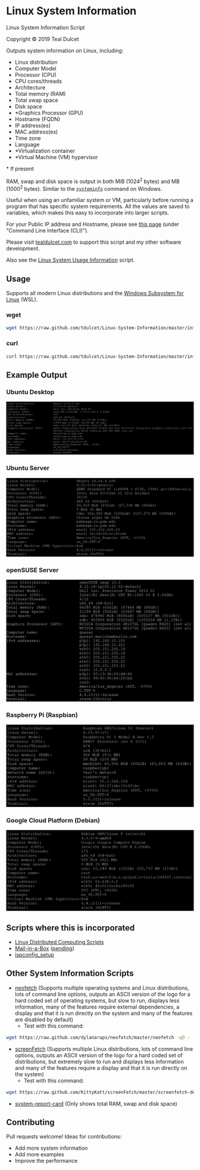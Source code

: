 # Linux System Information
Linux System Information Script

Copyright © 2019 Teal Dulcet

Outputs system information on Linux, including:

* Linux distribution
* Computer Model
* Processor (CPU)
* CPU cores/threads
* Architecture
* Total memory (RAM)
* Total swap space
* Disk space
* \*Graphics Processor (GPU)
* Hostname (FQDN)
* IP address(es)
* MAC address(es)
* Time zone
* Language
* \*Virtualization container
* \*Virtual Machine (VM) hypervisor

\* If present

RAM, swap and disk space is output in both MiB (1024<sup>2</sup> bytes) and MB (1000<sup>2</sup> bytes). Similar to the [`systeminfo`](https://en.wikipedia.org/wiki/Systeminfo.exe) command on Windows.

Useful when using an unfamiliar system or VM, particularly before running a program that has specific system requirements. All the values are saved to variables, which makes this easy to incorporate into larger scripts.

For your Public IP address and Hostname, please see [this page](https://gso.cs.pdx.edu/info/) (under "Command Line Interface (CLI)").

Please visit [tealdulcet.com](https://www.tealdulcet.com/) to support this script and my other software development.

Also see the [Linux System Usage Information](https://github.com/tdulcet/Linux-System-Information) script.

## Usage

Supports all modern Linux distributions and the [Windows Subsystem for Linux](https://en.wikipedia.org/wiki/Windows_Subsystem_for_Linux) (WSL).

### wget

```bash
wget https://raw.github.com/tdulcet/Linux-System-Information/master/info.sh -qO - | bash -s
```

### curl

```bash
curl https://raw.github.com/tdulcet/Linux-System-Information/master/info.sh | bash -s
```

## Example Output

### Ubuntu Desktop

![](images/Ubuntu%20Desktop.png)

### Ubuntu Server

![](images/Ubuntu%20Server.png)

### openSUSE Server

![](images/openSUSE%20Server.png)

### Raspberry Pi (Raspbian)

![](images/Raspberry%20Pi.png)

### Google Cloud Platform (Debian)

![](images/Google%20Cloud%20Platform.png)

## Scripts where this is incorporated

* [Linux Distributed Computing Scripts](https://github.com/tdulcet/Distributed-Computing-Scripts)
* [Mail-in-a-Box](https://github.com/mail-in-a-box/mailinabox) ([pending](https://github.com/mail-in-a-box/mailinabox/pull/1456))
* [ispconfig_setup](https://github.com/servisys/ispconfig_setup)

## Other System Information Scripts

* [neofetch](https://github.com/dylanaraps/neofetch) (Supports multiple operating systems and Linux distributions, lots of command line options, outputs an ASCII version of the logo for a hard coded set of operating systems, but slow to run, displays less information, many of the features require external dependencies, a display and that it is run directly on the system and many of the features are disabled by default)
	* Test with this command:
```bash
wget https://raw.github.com/dylanaraps/neofetch/master/neofetch -qO - | bash -s -- -v --no_config
```
* [screenFetch](https://github.com/KittyKatt/screenFetch) (Supports multiple Linux distributions, lots of command line options, outputs an ASCII version of the logo for a hard coded set of distributions, but extremely slow to run and displays less information and many of the features require a display and that it is run directly on the system)
	* Test with this command:
```bash
wget https://raw.github.com/KittyKatt/screenFetch/master/screenfetch-dev -qO - | bash -s -- -v
```
* [system-report-card](https://github.com/swelljoe/system-report-card) (Only shows total RAM, swap and disk space)

## Contributing

Pull requests welcome! Ideas for contributions:

* Add more system information
* Add more examples
* Improve the performance
